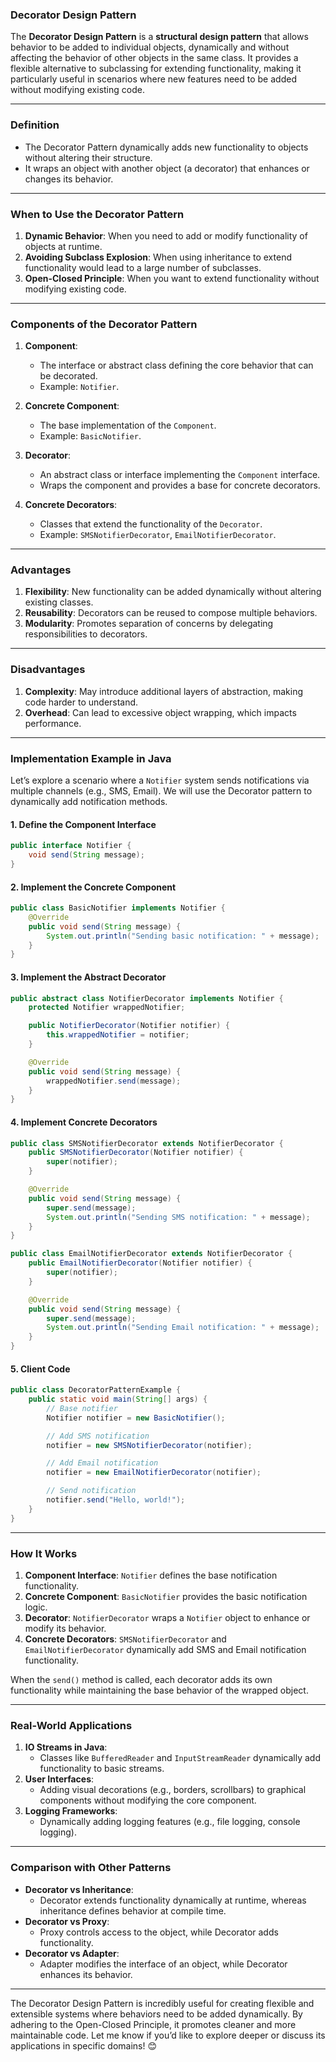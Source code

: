 ### **Decorator Design Pattern**

The **Decorator Design Pattern** is a **structural design pattern** that allows behavior to be added to individual objects, dynamically and without affecting the behavior of other objects in the same class. It provides a flexible alternative to subclassing for extending functionality, making it particularly useful in scenarios where new features need to be added without modifying existing code.

---

### **Definition**
- The Decorator Pattern dynamically adds new functionality to objects without altering their structure.
- It wraps an object with another object (a decorator) that enhances or changes its behavior.

---

### **When to Use the Decorator Pattern**
1. **Dynamic Behavior**: When you need to add or modify functionality of objects at runtime.
2. **Avoiding Subclass Explosion**: When using inheritance to extend functionality would lead to a large number of subclasses.
3. **Open-Closed Principle**: When you want to extend functionality without modifying existing code.

---

### **Components of the Decorator Pattern**
1. **Component**:
   - The interface or abstract class defining the core behavior that can be decorated.
   - Example: `Notifier`.

2. **Concrete Component**:
   - The base implementation of the `Component`.
   - Example: `BasicNotifier`.

3. **Decorator**:
   - An abstract class or interface implementing the `Component` interface.
   - Wraps the component and provides a base for concrete decorators.

4. **Concrete Decorators**:
   - Classes that extend the functionality of the `Decorator`.
   - Example: `SMSNotifierDecorator`, `EmailNotifierDecorator`.

---

### **Advantages**
1. **Flexibility**: New functionality can be added dynamically without altering existing classes.
2. **Reusability**: Decorators can be reused to compose multiple behaviors.
3. **Modularity**: Promotes separation of concerns by delegating responsibilities to decorators.

---

### **Disadvantages**
1. **Complexity**: May introduce additional layers of abstraction, making code harder to understand.
2. **Overhead**: Can lead to excessive object wrapping, which impacts performance.

---

### **Implementation Example in Java**

Let’s explore a scenario where a `Notifier` system sends notifications via multiple channels (e.g., SMS, Email). We will use the Decorator pattern to dynamically add notification methods.

#### **1. Define the Component Interface**
```java
public interface Notifier {
    void send(String message);
}
```

#### **2. Implement the Concrete Component**
```java
public class BasicNotifier implements Notifier {
    @Override
    public void send(String message) {
        System.out.println("Sending basic notification: " + message);
    }
}
```

#### **3. Implement the Abstract Decorator**
```java
public abstract class NotifierDecorator implements Notifier {
    protected Notifier wrappedNotifier;

    public NotifierDecorator(Notifier notifier) {
        this.wrappedNotifier = notifier;
    }

    @Override
    public void send(String message) {
        wrappedNotifier.send(message);
    }
}
```

#### **4. Implement Concrete Decorators**
```java
public class SMSNotifierDecorator extends NotifierDecorator {
    public SMSNotifierDecorator(Notifier notifier) {
        super(notifier);
    }

    @Override
    public void send(String message) {
        super.send(message);
        System.out.println("Sending SMS notification: " + message);
    }
}

public class EmailNotifierDecorator extends NotifierDecorator {
    public EmailNotifierDecorator(Notifier notifier) {
        super(notifier);
    }

    @Override
    public void send(String message) {
        super.send(message);
        System.out.println("Sending Email notification: " + message);
    }
}
```

#### **5. Client Code**
```java
public class DecoratorPatternExample {
    public static void main(String[] args) {
        // Base notifier
        Notifier notifier = new BasicNotifier();

        // Add SMS notification
        notifier = new SMSNotifierDecorator(notifier);

        // Add Email notification
        notifier = new EmailNotifierDecorator(notifier);

        // Send notification
        notifier.send("Hello, world!");
    }
}
```

---

### **How It Works**
1. **Component Interface**: `Notifier` defines the base notification functionality.
2. **Concrete Component**: `BasicNotifier` provides the basic notification logic.
3. **Decorator**: `NotifierDecorator` wraps a `Notifier` object to enhance or modify its behavior.
4. **Concrete Decorators**: `SMSNotifierDecorator` and `EmailNotifierDecorator` dynamically add SMS and Email notification functionality.

When the `send()` method is called, each decorator adds its own functionality while maintaining the base behavior of the wrapped object.

---

### **Real-World Applications**
1. **IO Streams in Java**:
   - Classes like `BufferedReader` and `InputStreamReader` dynamically add functionality to basic streams.
2. **User Interfaces**:
   - Adding visual decorations (e.g., borders, scrollbars) to graphical components without modifying the core component.
3. **Logging Frameworks**:
   - Dynamically adding logging features (e.g., file logging, console logging).

---

### **Comparison with Other Patterns**
- **Decorator vs Inheritance**:
  - Decorator extends functionality dynamically at runtime, whereas inheritance defines behavior at compile time.
- **Decorator vs Proxy**:
  - Proxy controls access to the object, while Decorator adds functionality.
- **Decorator vs Adapter**:
  - Adapter modifies the interface of an object, while Decorator enhances its behavior.

---

The Decorator Design Pattern is incredibly useful for creating flexible and extensible systems where behaviors need to be added dynamically. By adhering to the Open-Closed Principle, it promotes cleaner and more maintainable code. Let me know if you’d like to explore deeper or discuss its applications in specific domains! 😊
